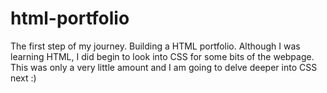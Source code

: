 # html-portfolio
The first step of my journey. Building a HTML portfolio. Although I was learning HTML, I did begin to look into CSS for some bits of the webpage. This was only a very little amount and I am going to delve deeper into CSS next :)
